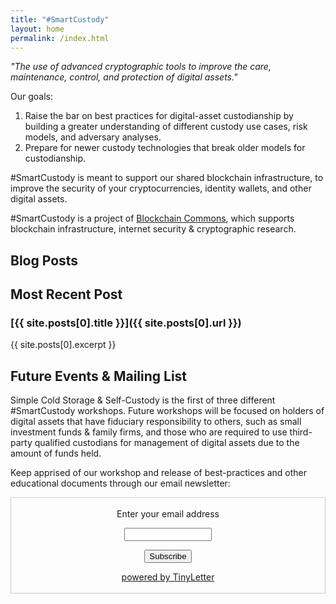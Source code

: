 ```yaml
---
title: "#SmartCustody"
layout: home
permalink: /index.html
---
```


*"The use of advanced cryptographic tools to improve the care, maintenance, control, and protection of digital assets."*

Our goals:

1. Raise the bar on best practices for digital-asset custodianship by building a greater understanding of different custody use cases, risk models, and adversary analyses.
2. Prepare for newer custody technologies that break older models for custodianship.

#SmartCustody is meant to support our shared blockchain infrastructure, to improve the security of your cryptocurrencies, identity wallets, and other digital assets.

#SmartCustody is a project of [Blockchain Commons](https://www.BlockchainCommons.com), which supports blockchain infrastructure, internet security & cryptographic research.

## Blog Posts

<!--posts-->

## Most Recent Post

### [{{ site.posts[0].title }}]({{ site.posts[0].url }})

{{ site.posts[0].excerpt }}

## Future Events & Mailing List

Simple Cold Storage & Self-Custody is the first of three different #SmartCustody workshops. Future workshops will be focused on holders of digital assets that have fiduciary responsibility to others, such as small investment funds & family firms, and those who are required to use third-party qualified custodians for management of digital assets due to the amount of funds held.

Keep apprised of our workshop and release of best-practices and other educational documents through our email newsletter:

<form style="border:1px solid #ccc;padding:3px;text-align:center;" action="https://tinyletter.com/SmartCustody" method="post" target="popupwindow" onsubmit="window.open('https://tinyletter.com/SmartCustody', 'popupwindow', 'scrollbars=yes,width=800,height=600');return true"><p><label for="tlemail">Enter your email address</label></p><p><input type="text" style="width:140px" name="email" id="tlemail" /></p><input type="hidden" value="1" name="embed"/><input type="submit" value="Subscribe" /><p><a href="https://tinyletter.com" target="_blank">powered by TinyLetter</a></p></form>


